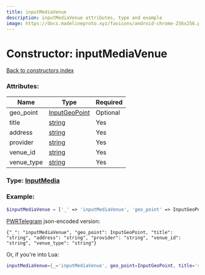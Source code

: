 ```yaml
---
title: inputMediaVenue
description: inputMediaVenue attributes, type and example
image: https://docs.madelineproto.xyz/favicons/android-chrome-256x256.png
---
```

# Constructor: inputMediaVenue  
[Back to constructors index](index.md)



### Attributes:

| Name     |    Type       | Required |
|----------|---------------|----------|
|geo\_point|[InputGeoPoint](../types/InputGeoPoint.md) | Optional|
|title|[string](../types/string.md) | Yes|
|address|[string](../types/string.md) | Yes|
|provider|[string](../types/string.md) | Yes|
|venue\_id|[string](../types/string.md) | Yes|
|venue\_type|[string](../types/string.md) | Yes|



### Type: [InputMedia](../types/InputMedia.md)


### Example:

```php
$inputMediaVenue = ['_' => 'inputMediaVenue', 'geo_point' => InputGeoPoint, 'title' => 'string', 'address' => 'string', 'provider' => 'string', 'venue_id' => 'string', 'venue_type' => 'string'];
```  

[PWRTelegram](https://pwrtelegram.xyz) json-encoded version:

```
{"_": "inputMediaVenue", "geo_point": InputGeoPoint, "title": "string", "address": "string", "provider": "string", "venue_id": "string", "venue_type": "string"}
```


Or, if you're into Lua:

```lua
inputMediaVenue={_='inputMediaVenue', geo_point=InputGeoPoint, title='string', address='string', provider='string', venue_id='string', venue_type='string'}

```


